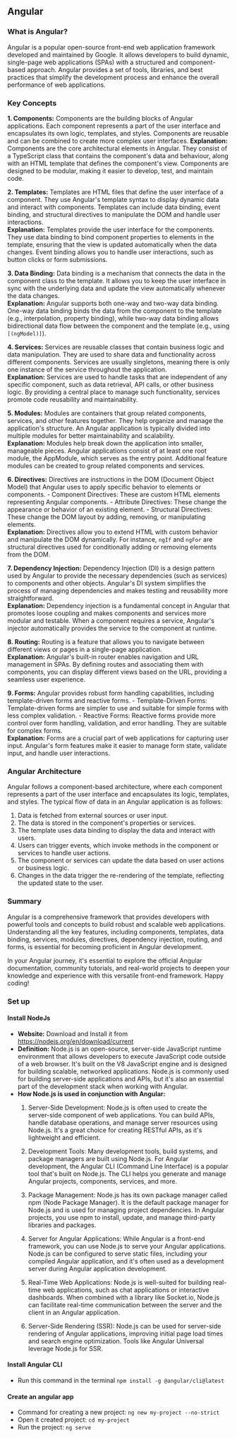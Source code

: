 ## Angular

### What is Angular?
Angular is a popular open-source front-end web application framework developed and maintained by Google. It allows developers to build dynamic, single-page web applications (SPAs) with a structured and component-based approach. Angular provides a set of tools, libraries, and best practices that simplify the development process and enhance the overall performance of web applications.

### Key Concepts
**1.  Components:** 
Components are the building blocks of Angular applications. Each component represents a part of the user interface and encapsulates its own logic, templates, and styles. Components are reusable and can be combined to create more complex user interfaces.
**Explanation:**
Components are the core architectural elements in Angular. They consist of a TypeScript class that contains the component's data and behaviour, along with an HTML template that defines the component's view. Components are designed to be modular, making it easier to develop, test, and maintain code.

**2.  Templates:** 
Templates are HTML files that define the user interface of a component. They use Angular's template syntax to display dynamic data and interact with components. Templates can include data binding, event binding, and structural directives to manipulate the DOM and handle user interactions.<br>
**Explanation:**
Templates provide the user interface for the components. They use data binding to bind component properties to elements in the template, ensuring that the view is updated automatically when the data changes. Event binding allows you to handle user interactions, such as button clicks or form submissions.

**3.  Data Binding:** 
Data binding is a mechanism that connects the data in the component class to the template. It allows you to keep the user interface in sync with the underlying data and update the view automatically whenever the data changes.<br>
**Explanation:**
Angular supports both one-way and two-way data binding. One-way data binding binds the data from the component to the template (e.g., interpolation, property binding), while two-way data binding allows bidirectional data flow between the component and the template (e.g., using `[(ngModel)]`).

**4.  Services:** 
Services are reusable classes that contain business logic and data manipulation. They are used to share data and functionality across different components. Services are usually singletons, meaning there is only one instance of the service throughout the application.<br>
**Explanation:**
Services are used to handle tasks that are independent of any specific component, such as data retrieval, API calls, or other business logic. By providing a central place to manage such functionality, services promote code reusability and maintainability.

**5.  Modules:**
Modules are containers that group related components, services, and other features together. They help organize and manage the application's structure. An Angular application is typically divided into multiple modules for better maintainability and scalability.<br>
**Explanation:**
Modules help break down the application into smaller, manageable pieces. Angular applications consist of at least one root module, the AppModule, which serves as the entry point. Additional feature modules can be created to group related components and services.

**6.  Directives:** 
Directives are instructions in the DOM (Document Object Model) that Angular uses to apply specific behavior to elements or components.
    -   Component Directives: These are custom HTML elements representing Angular components.
    -   Attribute Directives: These change the appearance or behavior of an existing element.
    -   Structural Directives: These change the DOM layout by adding, removing, or manipulating elements.<br>
**Explanation:**
Directives allow you to extend HTML with custom behavior and manipulate the DOM dynamically. For instance, `ngIf` and `ngFor` are structural directives used for conditionally adding or removing elements from the DOM.

**7.  Dependency Injection:** 
Dependency Injection (DI) is a design pattern used by Angular to provide the necessary dependencies (such as services) to components and other objects. Angular's DI system simplifies the process of managing dependencies and makes testing and reusability more straightforward.<br>
**Explanation:**
Dependency injection is a fundamental concept in Angular that promotes loose coupling and makes components and services more modular and testable. When a component requires a service, Angular's injector automatically provides the service to the component at runtime.

**8.  Routing:** 
Routing is a feature that allows you to navigate between different views or pages in a single-page application.<br>
**Explanation:**
Angular's built-in router enables navigation and URL management in SPAs. By defining routes and associating them with components, you can display different views based on the URL, providing a seamless user experience.

**9.  Forms:** 
Angular provides robust form handling capabilities, including template-driven forms and reactive forms.
    -   Template-Driven Forms: Template-driven forms are simpler to use and suitable for simple forms with less complex validation.
    -   Reactive Forms: Reactive forms provide more control over form handling, validation, and error handling. They are suitable for complex forms.<br>
**Explanation:**
Forms are a crucial part of web applications for capturing user input. Angular's form features make it easier to manage form state, validate input, and handle user interactions.


### Angular Architecture
Angular follows a component-based architecture, where each component represents a part of the user interface and encapsulates its logic, templates, and styles. The typical flow of data in an Angular application is as follows:

1.  Data is fetched from external sources or user input.
2.  The data is stored in the component's properties or services.
3.  The template uses data binding to display the data and interact with users.
4.  Users can trigger events, which invoke methods in the component or services to handle user actions.
5.  The component or services can update the data based on user actions or business logic.
6.  Changes in the data trigger the re-rendering of the template, reflecting the updated state to the user.


### Summary
Angular is a comprehensive framework that provides developers with powerful tools and concepts to build robust and scalable web applications. Understanding all the key features, including components, templates, data binding, services, modules, directives, dependency injection, routing, and forms, is essential for becoming proficient in Angular development.

In your Angular journey, it's essential to explore the official Angular documentation, community tutorials, and real-world projects to deepen your knowledge and experience with this versatile front-end framework. Happy coding!



### Set up
#### Install NodeJs
- **Website:** Download and Install it from https://nodejs.org/en/download/current <br>
- **Definition:** Node.js is an open-source, server-side JavaScript runtime environment that allows developers to execute JavaScript code outside of a web browser. It's built on the V8 JavaScript engine and is designed for building scalable, networked applications. Node.js is commonly used for building server-side applications and APIs, but it's also an essential part of the development stack when working with Angular.
- **How Node.js is used in conjunction with Angular:**
  1. Server-Side Development: Node.js is often used to create the server-side component of web applications. You can build APIs, handle database operations, and manage server resources using Node.js. It's a great choice for creating RESTful APIs, as it's lightweight and efficient.

  2. Development Tools: Many development tools, build systems, and package managers are built using Node.js. For Angular development, the Angular CLI (Command Line Interface) is a popular tool that's built on Node.js. The CLI helps you generate and manage Angular projects, components, services, and more.

  3. Package Management: Node.js has its own package manager called npm (Node Package Manager). It is the default package manager for Node.js and is used for managing project dependencies. In Angular projects, you use npm to install, update, and manage third-party libraries and packages.

  4. Server for Angular Applications: While Angular is a front-end framework, you can use Node.js to serve your Angular applications. Node.js can be configured to serve static files, including your compiled Angular application, and it's often used as a development server during Angular application development.

  5. Real-Time Web Applications: Node.js is well-suited for building real-time web applications, such as chat applications or interactive dashboards. When combined with a library like Socket.io, Node.js can facilitate real-time communication between the server and the client in an Angular application.

  6. Server-Side Rendering (SSR): Node.js can be used for server-side rendering of Angular applications, improving initial page load times and search engine optimization. Tools like Angular Universal leverage Node.js for SSR.

#### Install Angular CLI
- Run this command in the terminal
`npm install -g @angular/cli@latest`

#### Create an angular app
- Command for creating a new project: `ng new my-project --no-strict`
- Open it created project: `cd my-project`
- Run the project: `ng serve`


